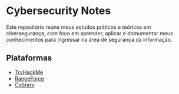 # Cybersecurity Notes

Este repositório reúne meus estudos práticos e teóricos em cibersegurança, com foco em aprender, aplicar e domumentar meus conhecimentos para ingressar na área de segurança da informação.

## Plataformas

- [TryHackMe](https://tryhackme.com)
- [RangeForce](https://rangeforce.com)
- [Cybrary](https://www.cybrary.it)

